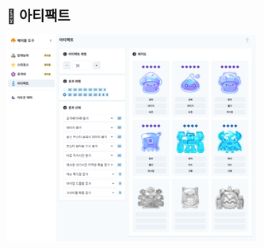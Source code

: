 # 🔮 아티팩트
![](https://raw.githubusercontent.com/geoje/MapleTool/develop/screenshot/union-artifact.png)